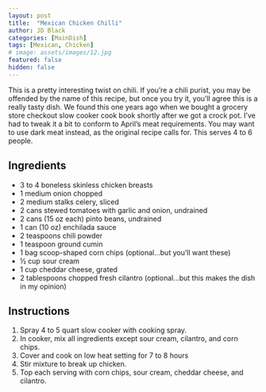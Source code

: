 ```yaml
---
layout: post
title:  "Mexican Chicken Chilli"
author: JD Black
categories: [MainDish]
tags: [Mexican, Chicken]
# image: assets/images/12.jpg
featured: false
hidden: false
---
```


This is a pretty interesting twist on chili. If you’re a chili purist, you may be offended by the name of this recipe, but once you try it, you’ll agree this is a really tasty dish. We found this one years ago when we bought a grocery store checkout slow cooker cook book shortly after we got a crock pot. I’ve had to tweak it a bit to conform to April’s meat requirements.  You may want to use dark meat instead, as the original recipe calls for. This serves 4 to 6 people.

## Ingredients
- 3 to 4 boneless skinless chicken breasts
- 1 medium onion chopped
- 2 medium stalks celery, sliced
- 2 cans stewed tomatoes with garlic and onion, undrained
- 2 cans (15 oz each) pinto beans, undrained
- 1 can (10 oz) enchilada sauce
- 2 teaspoons chili powder
- 1 teaspoon ground cumin
- 1 bag scoop-shaped corn chips (optional…but you’ll want these)
- ½ cup sour cream
- 1 cup cheddar cheese, grated
- 2 tablespoons chopped fresh cilantro (optional…but this makes the dish in my opinion)

## Instructions
1. Spray 4 to 5 quart slow cooker with cooking spray.
1. In cooker, mix all ingredients except sour cream, cilantro, and corn chips.
1. Cover and cook on low heat setting for 7 to 8 hours
1. Stir mixture to break up chicken.
1. Top each serving with corn chips, sour cream, cheddar cheese, and cilantro.
